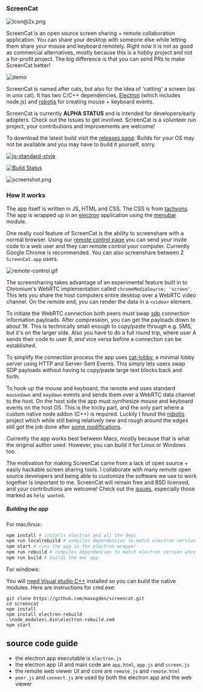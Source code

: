 ### ScreenCat

![Icon@2x.png](img/Icon@2x.png)

ScreenCat is an open source screen sharing + remote collaboration application. You can share your desktop with someone else while letting them share your mouse and keyboard remotely. Right now it is not as good as commercial alternatives, mostly because this is a hobby project and not a for-profit project. The big difference is that you can send PRs to make ScreenCat better!

![demo](img/demo.png)

ScreenCat is named after cats, but also for the idea of 'catting' a screen (as in unix cat). It has two C/C++ dependencies, [Electron](https://github.com/atom/electron) (which includes node.js) and [robotjs](https://github.com/octalmage/robotjs) for creating mouse + keyboard events.

ScreenCat is currently **ALPHA STATUS** and is intended for developers/early adopters. Check out the Issues to get involved. ScreenCat is a volunteer run project, your contributions and improvements are welcome!

To download the latest build visit the [releases page](https://github.com/maxogden/screencat/releases). Builds for your OS may not be available and you may have to build it yourself, sorry.

[![js-standard-style](https://raw.githubusercontent.com/feross/standard/master/badge.png)](https://github.com/feross/standard)

[![Build Status](https://travis-ci.org/maxogden/screencat.svg?branch=master)](https://travis-ci.org/maxogden/screencat)

![screenshot.png](img/screenshot.png)

### How it works

The app itself is written in JS, HTML and CSS. The CSS is from [tachyons](https://www.npmjs.com/package/tachyons). The app is wrapped up in an [electron](https://github.com/atom/electron) application using the [menubar](https://www.npmjs.com/package/menubar) module.

One really cool feature of ScreenCat is the ability to screenshare with a normal browser. Using our [remote control page](http://maxogden.github.io/screencat/remote) you can send your invite code to a web user and they can remote control your computer. Currently Google Chrome is recommended. You can also screenshare between 2 `ScreenCat.app` users.

![remote-control.gif](img/remote-control.gif)

The screensharing takes advantage of an experimental feature built in to Chromium's WebRTC implementation called `chromeMediaSource: 'screen'`. This lets you share the host computers entire desktop over a WebRTC video channel. On the remote end, you can render the data in a `<video>` element.

To initiate the WebRTC connection both peers must swap [sdp](http://en.wikipedia.org/wiki/Session_Description_Protocol) connection information payloads. After compression, you can get the payloads down to about 1K. This is technically small enough to copy/paste through e.g. SMS, but it's on the larger side. Also you have to do a full round trip, where user A sends their code to user B, *and* vice versa before a connection can be established.

To simplify the connection process the app uses [cat-lobby](https://github.com/maxogden/cat-lobby), a minimal lobby server using HTTP and Server-Sent Events. This simply lets users swap SDP payloads without having to copy/paste large text blocks back and forth.

To hook up the mouse and keyboard, the remote end uses standard `mousedown` and `keydown` events and sends them over a WebRTC data channel to the host. On the host side the app must synthesize mouse and keyboard events on the host OS. This is the tricky part, and the only part where a custom native node addon (C++) is required. Luckily I found the [robotjs](https://github.com/octalmage/robotjs) project which while still being relatively new and rough around the edges still got the job done after [some modifications](https://github.com/maxogden/robotjs/tree/keyupdown).

Currently the app works best between Macs, mostly because that is what the original author used. However, you can build it for Linux or Windows too.

The motivation for making ScreenCat came from a lack of open source + easily hackable screen sharing tools. I collaborate with many remote open source developers and being able to customize the software we use to work together is important to me. ScreenCat will remain free and BSD licensed, and your contributions are welcome! Check out the [issues](https://github.com/maxogden/screencat/issues), especially those marked as `help wanted`.

##### Building the app

For mac/linux:

```bash
npm install # installs electron and all the deps
npm run localrebuild # compiles dependencies to match electron version when running locally
npm start # runs the app in the electron wrapper
npm run rebuild # compiles dependencies to match electron version when packaged
npm run build # builds the mac app
```

For windows:

You will [need Visual studio C++](https://github.com/nodejs/node-gyp) installed so you can build the native modules. Here are instructions for cmd.exe:

```
git clone https://github.com/maxogden/screencat.git
cd screencat
npm install
npm install electron-rebuild
.\node_modules\.bin\electron-rebuild.cmd
npm start
```

## source code guide

- the electron app executable is `electron.js`
- the electron app UI and main code are `app.html`, `app.js` and `screen.js`
- the remote web viewer UI and core are `remote.js` and `remote.html`
- `peer.js` and `connect.js` are used by both the electron app and the web viewer
